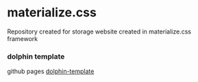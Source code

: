 # materialize.css
Repository created for storage website created in materialize.css framework

### dolphin template
github pages [dolphin-template](https://lukasz-otowski.github.io/Dolphin-Materialize/dolphins-template/index.html)
